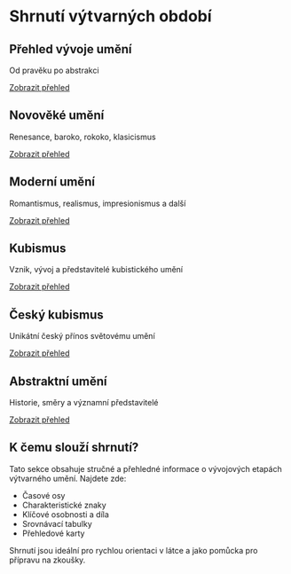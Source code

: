 # Shrnutí výtvarných období

<div class="overview-cards">
    <div class="overview-card">
        <h2>Přehled vývoje umění</h2>
        <p>Od pravěku po abstrakci</p>
        <a href="vyvoj-umeni.html" class="card-link">Zobrazit přehled</a>
    </div>
    <div class="overview-card">
        <h2>Novověké umění</h2>
        <p>Renesance, baroko, rokoko, klasicismus</p>
        <a href="novoveke-umeni.html" class="card-link">Zobrazit přehled</a>
    </div>
    <div class="overview-card">
        <h2>Moderní umění</h2>
        <p>Romantismus, realismus, impresionismus a další</p>
        <a href="moderni-umeni.html" class="card-link">Zobrazit přehled</a>
    </div>
    <div class="overview-card">
        <h2>Kubismus</h2>
        <p>Vznik, vývoj a představitelé kubistického umění</p>
        <a href="kubismus.html" class="card-link">Zobrazit přehled</a>
    </div>
    <div class="overview-card">
        <h2>Český kubismus</h2>
        <p>Unikátní český přínos světovému umění</p>
        <a href="cesky-kubismus.html" class="card-link">Zobrazit přehled</a>
    </div>
    <div class="overview-card">
        <h2>Abstraktní umění</h2>
        <p>Historie, směry a významní představitelé</p>
        <a href="abstraktni-umeni.html" class="card-link">Zobrazit přehled</a>
    </div>
</div>

## K čemu slouží shrnutí?

Tato sekce obsahuje stručné a přehledné informace o vývojových etapách výtvarného umění. Najdete zde:

- Časové osy
- Charakteristické znaky
- Klíčové osobnosti a díla
- Srovnávací tabulky
- Přehledové karty

Shrnutí jsou ideální pro rychlou orientaci v látce a jako pomůcka pro přípravu na zkoušky.
